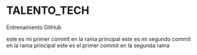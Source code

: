 # TALENTO_TECH
Entrenamiento GitHub 


este es mi primer commit en la rama principal
este es mi segundo commit en la rama principal
este es el primer commit en la segunda rama 
